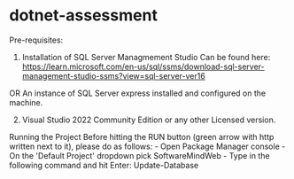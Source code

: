 # dotnet-assessment

Pre-requisites:
1) Installation of SQL Server Managmement Studio
Can be found here:
https://learn.microsoft.com/en-us/sql/ssms/download-sql-server-management-studio-ssms?view=sql-server-ver16

OR
An instance of SQL Server express installed and configured on the machine.

2) Visual Studio 2022 Community Edition or any other Licensed version.




Running the Project
    Before hitting the RUN button (green arrow with http written next to it), please do as follows:
    - Open Package Manager console
    - On the 'Default Project' dropdown pick SoftwareMindWeb
    - Type in the following command and hit Enter:
        Update-Database